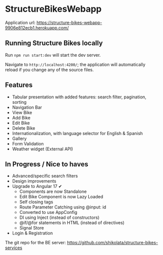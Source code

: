 # StructureBikesWebapp

Application url: https://structure-bikes-webapp-9906e812ecb1.herokuapp.com/

## Running Structure Bikes locally

Run `npm run start:dev` will start the dev server.

Navigate to `http://localhost:4200/`; the application will automatically reload if you change any of the source files.

## Features

- Tabular presentation with added features: search filter, pagination, sorting
- Navigation Bar
- View Bike
- Add Bike
- Edit Bike
- Delete Bike
- Internationalization, with language selector for English & Spanish
- Gallery
- Form Validation
- Weather widget (External API)

## In Progress / Nice to haves

- Advanced/specific search filters
- Design improvements
- Upgrade to Angular 17 ✔
  - Components are now Standalone
  - Edit Bike Component is now Lazy Loaded
  - Self closing tags
  - Route Parameter Catching using @input: id
  - Converted to use AppConfig
  - DI using Inject (instead of constructors)
  - @if/@for statements in HTML (instead of directives)
  - Signal Store 
- Login & Registration

The git repo for the BE server: https://github.com/shikolata/structure-bikes-services
